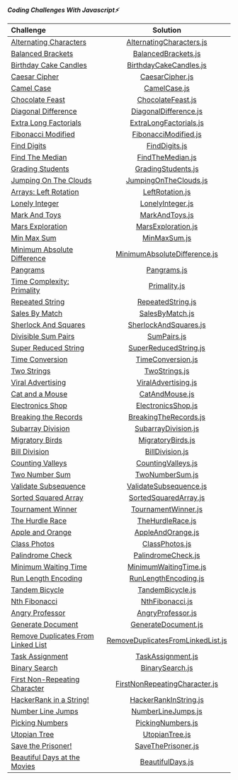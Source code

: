 ***Coding Challenges With Javascript⚡️***

| Challenge                                                                                                                                        |                                                             Solution                                                              | 
|:-------------------------------------------------------------------------------------------------------------------------------------------------|:---------------------------------------------------------------------------------------------------------------------------------:| 
| [Alternating Characters](https://www.hackerrank.com/challenges/alternating-characters/problem?h_r=internal-search)                               |          [AlternatingCharacters.js](https://github.com/esrasen9/algo-challenges-js/blob/master/AlternatingCharacters.js)          |
| [Balanced Brackets](https://www.hackerrank.com/challenges/balanced-brackets/problem?h_r=internal-search)                                         |               [BalancedBrackets.js](https://github.com/esrasen9/algo-challenges-js/blob/master/BalancedBrackets.js)               | 
| [Birthday Cake Candles](https://www.hackerrank.com/challenges/birthday-cake-candles/problem?h_r=internal-search)                                 |            [BirthdayCakeCandles.js](https://github.com/esrasen9/algo-challenges-js/blob/master/BirthdayCakeCandles.js)            |
| [Caesar Cipher](https://www.hackerrank.com/challenges/caesar-cipher-1/problem)                                                                   |                   [CaesarCipher.js](https://github.com/esrasen9/algo-challenges-js/blob/master/CaesarCipher.js)                   |
| [Camel Case](https://www.hackerrank.com/challenges/camelcase/problem)                                                                            |                      [CamelCase.js](https://github.com/esrasen9/algo-challenges-js/blob/master/CamelCase.js)                      |
| [Chocolate Feast](https://www.hackerrank.com/challenges/chocolate-feast/problem)                                                                 |                 [ChocolateFeast.js](https://github.com/esrasen9/algo-challenges-js/blob/master/ChocolateFeast.js)                 |
| [Diagonal Difference](https://www.hackerrank.com/challenges/diagonal-difference/problem)                                                         |             [DiagonalDifference.js](https://github.com/esrasen9/algo-challenges-js/blob/master/DiagonalDifference.js)             |
| [Extra Long Factorials](https://www.hackerrank.com/challenges/extra-long-factorials/problem)                                                     |            [ExtraLongFactorials.js](https://github.com/esrasen9/algo-challenges-js/blob/master/ExtraLongFactorials.js)            |
| [Fibonacci Modified](https://www.hackerrank.com/challenges/fibonacci-modified/problem)                                                           |              [FibonacciModified.js](https://github.com/esrasen9/algo-challenges-js/blob/master/FibonacciModified.js)              |
| [Find Digits](https://www.hackerrank.com/challenges/find-digits/problem)                                                                         |                     [FindDigits.js](https://github.com/esrasen9/algo-challenges-js/blob/master/FindDigits.js)                     |
| [Find The Median](https://www.hackerrank.com/challenges/find-the-median/problem)                                                                 |                  [FindTheMedian.js](https://github.com/esrasen9/algo-challenges-js/blob/master/FindTheMedian.js)                  |
| [Grading Students](https://www.hackerrank.com/challenges/three-month-preparation-kit-grading/problem)                                            |                [GradingStudents.js](https://github.com/esrasen9/algo-challenges-js/blob/master/GradingStudents.js)                |
| [Jumping On The Clouds](https://www.hackerrank.com/challenges/jumping-on-the-clouds/problem)                                                     |             [JumpingOnTheClouds.js](https://github.com/esrasen9/algo-challenges-js/blob/master/JumpingOnTheClouds.js)             |
| [Arrays: Left Rotation](https://www.hackerrank.com/challenges/ctci-array-left-rotation/problem)                                                  |                   [LeftRotation.js](https://github.com/esrasen9/algo-challenges-js/blob/master/LeftRotation.js)                   |
| [Lonely Integer](https://www.hackerrank.com/challenges/ctci-lonely-integer/problem)                                                              |                  [LonelyInteger.js](https://github.com/esrasen9/algo-challenges-js/blob/master/LonelyInteger.js)                  |
| [Mark And Toys](https://www.hackerrank.com/challenges/mark-and-toys/problem)                                                                     |                    [MarkAndToys.js](https://github.com/esrasen9/algo-challenges-js/blob/master/MarkAndToys.js)                    |
| [Mars Exploration](https://www.hackerrank.com/challenges/mars-exploration/problem)                                                               |                [MarsExploration.js](https://github.com/esrasen9/algo-challenges-js/blob/master/MarsExploration.js)                |
| [Min Max Sum](https://www.hackerrank.com/challenges/mini-max-sum/problem)                                                                        |                      [MinMaxSum.js](https://github.com/esrasen9/algo-challenges-js/blob/master/MinMaxSum.js)                      |
| [Minimum Absolute Difference](https://www.hackerrank.com/challenges/minimum-absolute-difference-in-an-array/problem)                             |      [MinimumAbsoluteDifference.js](https://github.com/esrasen9/algo-challenges-js/blob/master/MinimumAbsoluteDifference.js)      |
| [Pangrams](https://www.hackerrank.com/challenges/pangrams/problem)                                                                               |                       [Pangrams.js](https://github.com/esrasen9/algo-challenges-js/blob/master/Pangrams.js)                       |
| [Time Complexity: Primality](https://www.hackerrank.com/challenges/ctci-big-o/problem)                                                           |                      [Primality.js](https://github.com/esrasen9/algo-challenges-js/blob/master/Primality.js)                      |
| [Repeated String](https://www.hackerrank.com/challenges/repeated-string/problem)                                                                 |                 [RepeatedString.js](https://github.com/esrasen9/algo-challenges-js/blob/master/RepeatedString.js)                 |
| [Sales By Match](https://www.hackerrank.com/challenges/sock-merchant/problem)                                                                    |                   [SalesByMatch.js](https://github.com/esrasen9/algo-challenges-js/blob/master/SalesByMatch.js)                   |
| [Sherlock And Squares](https://www.hackerrank.com/challenges/sherlock-and-squares/problem)                                                       |             [SherlockAndSquares.js](https://github.com/esrasen9/algo-challenges-js/blob/master/SherlockAndSquares.js)             |
| [Divisible Sum Pairs](https://www.hackerrank.com/challenges/divisible-sum-pairs/problem)                                                         |                       [SumPairs.js](https://github.com/esrasen9/algo-challenges-js/blob/master/SumPairs.js)                       |
| [Super Reduced String](https://www.hackerrank.com/challenges/reduced-string/problem)                                                             |             [SuperReducedString.js](https://github.com/esrasen9/algo-challenges-js/blob/master/SuperReducedString.js)             |
| [Time Conversion](https://www.hackerrank.com/challenges/time-conversion/problem)                                                                 |                 [TimeConversion.js](https://github.com/esrasen9/algo-challenges-js/blob/master/TimeConversion.js)                 |
| [Two Strings](https://www.hackerrank.com/challenges/two-strings/problem)                                                                         |                     [TwoStrings.js](https://github.com/esrasen9/algo-challenges-js/blob/master/TwoStrings.js)                     |
| [Viral Advertising](https://www.hackerrank.com/challenges/strange-advertising/problem)                                                           |               [ViralAdvertising.js](https://github.com/esrasen9/algo-challenges-js/blob/master/ViralAdvertising.js)               |
| [Cat and a Mouse](https://www.hackerrank.com/challenges/cats-and-a-mouse/problem)                                                                |                    [CatAndMouse.js](https://github.com/esrasen9/algo-challenges-js/blob/master/CatAndMouse.js)                    |
| [Electronics Shop](https://www.hackerrank.com/challenges/electronics-shop/problem)                                                               |                [ElectronicsShop.js](https://github.com/esrasen9/algo-challenges-js/blob/master/ElectronicsShop.js)                |
| [Breaking the Records](https://www.hackerrank.com/challenges/breaking-best-and-worst-records/problem)                                            |             [BreakingTheRecords.js](https://github.com/esrasen9/algo-challenges-js/blob/master/BreakingTheRecords.js)             |
| [Subarray Division](https://www.hackerrank.com/challenges/the-birthday-bar/problem)                                                              |               [SubarrayDivision.js](https://github.com/esrasen9/algo-challenges-js/blob/master/SubarrayDivision.js)               |
| [Migratory Birds](https://www.hackerrank.com/challenges/migratory-birds/problem)                                                                 |                 [MigratoryBirds.js](https://github.com/esrasen9/algo-challenges-js/blob/master/MigratoryBirds.js)                 |
| [Bill Division](https://www.hackerrank.com/challenges/bon-appetit/problem)                                                                       |                   [BillDivision.js](https://github.com/esrasen9/algo-challenges-js/blob/master/BillDivision.js)                   |
| [Counting Valleys](https://www.hackerrank.com/challenges/counting-valleys/problem)                                                               |                [CountingValleys.js](https://github.com/esrasen9/algo-challenges-js/blob/master/CountingValleys.js)                |
| [Two Number Sum](https://www.algoexpert.io/questions/Two%20Number%20Sum)                                                                         |                   [TwoNumberSum.js](https://github.com/esrasen9/algo-challenges-js/blob/master/TwoNumberSum.js)                   |
| [Validate Subsequence](https://www.algoexpert.io/questions/Validate%20Subsequence)                                                               |            [ValidateSubsequence.js](https://github.com/esrasen9/algo-challenges-js/blob/master/ValidateSubsequence.js)            |
| [Sorted Squared Array](https://www.algoexpert.io/questions/Sorted%20Squared%20Array)                                                             |             [SortedSquaredArray.js](https://github.com/esrasen9/algo-challenges-js/blob/master/SortedSquaredArray.js)             |
| [Tournament Winner](https://www.algoexpert.io/questions/Tournament%20Winner)                                                                     |               [TournamentWinner.js](https://github.com/esrasen9/algo-challenges-js/blob/master/TournamentWinner.js)               |
| [The Hurdle Race](https://www.hackerrank.com/challenges/the-hurdle-race/problem)                                                                 |                  [TheHurdleRace.js](https://github.com/esrasen9/algo-challenges-js/blob/master/TheHurdleRace.js)                  |
| [Apple and Orange](https://www.hackerrank.com/challenges/apple-and-orange/problem)                                                               |                 [AppleAndOrange.js](https://github.com/esrasen9/algo-challenges-js/blob/master/AppleAndOrange.js)                 |
| [Class Photos](https://www.algoexpert.io/questions/Class%20Photos)                                                                               |                    [ClassPhotos.js](https://github.com/esrasen9/algo-challenges-js/blob/master/ClassPhotos.js)                    | 
| [Palindrome Check](https://www.algoexpert.io/questions/Palindrome%20Check)                                                                       |                [PalindromeCheck.js](https://github.com/esrasen9/algo-challenges-js/blob/master/PalindromeCheck.js)                |
| [Minimum Waiting Time](https://www.algoexpert.io/questions/Minimum%20Waiting%20Time)                                                             |             [MinimumWaitingTime.js](https://github.com/esrasen9/algo-challenges-js/blob/master/MinimumWaitingTime.js)             |
| [Run Length Encoding](https://www.algoexpert.io/questions/Run-Length%20Encoding)                                                                 |              [RunLengthEncoding.js](https://github.com/esrasen9/algo-challenges-js/blob/master/RunLengthEncoding.js)              |
| [Tandem Bicycle](https://www.algoexpert.io/questions/Tandem%20Bicycle)                                                                           |                  [TandemBicycle.js](https://github.com/esrasen9/algo-challenges-js/blob/master/TandemBicycle.js)                  |
| [Nth Fibonacci](https://www.algoexpert.io/questions/Nth%20Fibonacci)                                                                             |                   [NthFibonacci.js](https://github.com/esrasen9/algo-challenges-js/blob/master/NthFibonacci.js)                   |
| [Angry Professor](https://www.hackerrank.com/challenges/angry-professor/problem)                                                                 |                 [AngryProfessor.js](https://github.com/esrasen9/algo-challenges-js/blob/master/AngryProfessor.js)                 |
| [Generate Document](https://www.algoexpert.io/questions/Generate%20Document)                                                                     |               [GenerateDocument.js](https://github.com/esrasen9/algo-challenges-js/blob/master/GenerateDocument.js)               |
| [Remove Duplicates From Linked List](https://www.algoexpert.io/questions/Remove%20Duplicates%20From%20Linked%20List)                             | [RemoveDuplicatesFromLinkedList.js](https://github.com/esrasen9/algo-challenges-js/blob/master/RemoveDuplicatesFromLinkedList.js) | 
| [Task Assignment](https://www.algoexpert.io/questions/Task%20Assignment)                                                                         |                 [TaskAssignment.js](https://github.com/esrasen9/algo-challenges-js/blob/master/TaskAssignment.js)                 |
| [Binary Search](https://www.algoexpert.io/questions/Binary%20Search)                                                                             |                   [BinarySearch.js](https://github.com/esrasen9/algo-challenges-js/blob/master/BinarySearch.js)                   
| [First Non-Repeating Character](https://www.algoexpert.io/questions/First%20Non-Repeating%20Character)                                           |     [FirstNonRepeatingCharacter.js](https://github.com/esrasen9/algo-challenges-js/blob/master/FirstNonRepeatingCharacter.js)     |
| [HackerRank in a String!](https://www.hackerrank.com/challenges/hackerrank-in-a-string/problem?isFullScreen=false)                               |             [HackerRankInString.js](https://github.com/esrasen9/algo-challenges-js/blob/master/HackerRankInString.js)             |
| [Number Line Jumps](https://www.hackerrank.com/challenges/kangaroo/problem)                                                                      |                [NumberLineJumps.js](https://github.com/esrasen9/algo-challenges-js/blob/master/NumberLineJumps.js)                |
| [Picking Numbers](https://www.hackerrank.com/challenges/picking-numbers/problem?isFullScreen=false)                                              |                 [PickingNumbers.js](https://github.com/esrasen9/algo-challenges-js/blob/master/PickingNumbers.js)                 |                                                                |
| [Utopian Tree](https://www.hackerrank.com/challenges/utopian-tree/problem?isFullScreen=false)                                                    |                    [UtopianTree.js](https://github.com/esrasen9/algo-challenges-js/blob/master/UtopianTree.js)                    |
| [Save the Prisoner!](https://www.hackerrank.com/challenges/save-the-prisoner/problem?isFullScreen=false)                                         |                [SaveThePrisoner.js](https://github.com/esrasen9/algo-challenges-js/blob/master/SaveThePrisoner.js)                |                                                                |
| [Beautiful Days at the Movies](https://www.hackerrank.com/challenges/beautiful-days-at-the-movies/problem)                                                                                                                 |                                                       [BeautifulDays.js](https://github.com/esrasen9/algo-challenges-js/blob/master/BeautifulDays.js)                                                        |